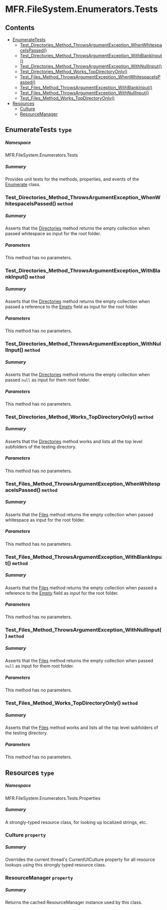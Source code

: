 <a name='assembly'></a>
# MFR.FileSystem.Enumerators.Tests

## Contents

- [EnumerateTests](#T-MFR-FileSystem-Enumerators-Tests-EnumerateTests 'MFR.FileSystem.Enumerators.Tests.EnumerateTests')
  - [Test_Directories_Method_ThrowsArgumentException_WhenWhitespaceIsPassed()](#M-MFR-FileSystem-Enumerators-Tests-EnumerateTests-Test_Directories_Method_ThrowsArgumentException_WhenWhitespaceIsPassed 'MFR.FileSystem.Enumerators.Tests.EnumerateTests.Test_Directories_Method_ThrowsArgumentException_WhenWhitespaceIsPassed')
  - [Test_Directories_Method_ThrowsArgumentException_WithBlankInput()](#M-MFR-FileSystem-Enumerators-Tests-EnumerateTests-Test_Directories_Method_ThrowsArgumentException_WithBlankInput 'MFR.FileSystem.Enumerators.Tests.EnumerateTests.Test_Directories_Method_ThrowsArgumentException_WithBlankInput')
  - [Test_Directories_Method_ThrowsArgumentException_WithNullInput()](#M-MFR-FileSystem-Enumerators-Tests-EnumerateTests-Test_Directories_Method_ThrowsArgumentException_WithNullInput 'MFR.FileSystem.Enumerators.Tests.EnumerateTests.Test_Directories_Method_ThrowsArgumentException_WithNullInput')
  - [Test_Directories_Method_Works_TopDirectoryOnly()](#M-MFR-FileSystem-Enumerators-Tests-EnumerateTests-Test_Directories_Method_Works_TopDirectoryOnly 'MFR.FileSystem.Enumerators.Tests.EnumerateTests.Test_Directories_Method_Works_TopDirectoryOnly')
  - [Test_Files_Method_ThrowsArgumentException_WhenWhitespaceIsPassed()](#M-MFR-FileSystem-Enumerators-Tests-EnumerateTests-Test_Files_Method_ThrowsArgumentException_WhenWhitespaceIsPassed 'MFR.FileSystem.Enumerators.Tests.EnumerateTests.Test_Files_Method_ThrowsArgumentException_WhenWhitespaceIsPassed')
  - [Test_Files_Method_ThrowsArgumentException_WithBlankInput()](#M-MFR-FileSystem-Enumerators-Tests-EnumerateTests-Test_Files_Method_ThrowsArgumentException_WithBlankInput 'MFR.FileSystem.Enumerators.Tests.EnumerateTests.Test_Files_Method_ThrowsArgumentException_WithBlankInput')
  - [Test_Files_Method_ThrowsArgumentException_WithNullInput()](#M-MFR-FileSystem-Enumerators-Tests-EnumerateTests-Test_Files_Method_ThrowsArgumentException_WithNullInput 'MFR.FileSystem.Enumerators.Tests.EnumerateTests.Test_Files_Method_ThrowsArgumentException_WithNullInput')
  - [Test_Files_Method_Works_TopDirectoryOnly()](#M-MFR-FileSystem-Enumerators-Tests-EnumerateTests-Test_Files_Method_Works_TopDirectoryOnly 'MFR.FileSystem.Enumerators.Tests.EnumerateTests.Test_Files_Method_Works_TopDirectoryOnly')
- [Resources](#T-MFR-FileSystem-Enumerators-Tests-Properties-Resources 'MFR.FileSystem.Enumerators.Tests.Properties.Resources')
  - [Culture](#P-MFR-FileSystem-Enumerators-Tests-Properties-Resources-Culture 'MFR.FileSystem.Enumerators.Tests.Properties.Resources.Culture')
  - [ResourceManager](#P-MFR-FileSystem-Enumerators-Tests-Properties-Resources-ResourceManager 'MFR.FileSystem.Enumerators.Tests.Properties.Resources.ResourceManager')

<a name='T-MFR-FileSystem-Enumerators-Tests-EnumerateTests'></a>
## EnumerateTests `type`

##### Namespace

MFR.FileSystem.Enumerators.Tests

##### Summary

Provides unit tests for the methods, properties, and events of the
[Enumerate](#T-MFR-FileSystem-Enumerators-Enumerate 'MFR.FileSystem.Enumerators.Enumerate') class.

<a name='M-MFR-FileSystem-Enumerators-Tests-EnumerateTests-Test_Directories_Method_ThrowsArgumentException_WhenWhitespaceIsPassed'></a>
### Test_Directories_Method_ThrowsArgumentException_WhenWhitespaceIsPassed() `method`

##### Summary

Asserts that the
[Directories](#M-MFR-FileSystem-Enumerators-Enumerate-Directories 'MFR.FileSystem.Enumerators.Enumerate.Directories') method
returns the empty collection when passed whitespace as input for the root
folder.

##### Parameters

This method has no parameters.

<a name='M-MFR-FileSystem-Enumerators-Tests-EnumerateTests-Test_Directories_Method_ThrowsArgumentException_WithBlankInput'></a>
### Test_Directories_Method_ThrowsArgumentException_WithBlankInput() `method`

##### Summary

Asserts that the
[Directories](#M-MFR-FileSystem-Enumerators-Enumerate-Directories 'MFR.FileSystem.Enumerators.Enumerate.Directories') method
returns the empty collection when passed a reference to the
[Empty](http://msdn.microsoft.com/query/dev14.query?appId=Dev14IDEF1&l=EN-US&k=k:System.String.Empty 'System.String.Empty') field as input for the root folder.

##### Parameters

This method has no parameters.

<a name='M-MFR-FileSystem-Enumerators-Tests-EnumerateTests-Test_Directories_Method_ThrowsArgumentException_WithNullInput'></a>
### Test_Directories_Method_ThrowsArgumentException_WithNullInput() `method`

##### Summary

Asserts that the
[Directories](#M-MFR-FileSystem-Enumerators-Enumerate-Directories 'MFR.FileSystem.Enumerators.Enumerate.Directories') method
returns the empty collection when passed `null` as input for
them  root folder.

##### Parameters

This method has no parameters.

<a name='M-MFR-FileSystem-Enumerators-Tests-EnumerateTests-Test_Directories_Method_Works_TopDirectoryOnly'></a>
### Test_Directories_Method_Works_TopDirectoryOnly() `method`

##### Summary

Asserts that the
[Directories](#M-MFR-FileSystem-Enumerators-Enumerate-Directories 'MFR.FileSystem.Enumerators.Enumerate.Directories') method works
and lists all the top level subfolders of the testing directory.

##### Parameters

This method has no parameters.

<a name='M-MFR-FileSystem-Enumerators-Tests-EnumerateTests-Test_Files_Method_ThrowsArgumentException_WhenWhitespaceIsPassed'></a>
### Test_Files_Method_ThrowsArgumentException_WhenWhitespaceIsPassed() `method`

##### Summary

Asserts that the
[Files](#M-MFR-FileSystem-Enumerators-Enumerate-Files 'MFR.FileSystem.Enumerators.Enumerate.Files') method
returns the empty collection when passed whitespace as input for the root
folder.

##### Parameters

This method has no parameters.

<a name='M-MFR-FileSystem-Enumerators-Tests-EnumerateTests-Test_Files_Method_ThrowsArgumentException_WithBlankInput'></a>
### Test_Files_Method_ThrowsArgumentException_WithBlankInput() `method`

##### Summary

Asserts that the
[Files](#M-MFR-FileSystem-Enumerators-Enumerate-Files 'MFR.FileSystem.Enumerators.Enumerate.Files') method
returns the empty collection when passed a reference to the
[Empty](http://msdn.microsoft.com/query/dev14.query?appId=Dev14IDEF1&l=EN-US&k=k:System.String.Empty 'System.String.Empty') field as input for the root folder.

##### Parameters

This method has no parameters.

<a name='M-MFR-FileSystem-Enumerators-Tests-EnumerateTests-Test_Files_Method_ThrowsArgumentException_WithNullInput'></a>
### Test_Files_Method_ThrowsArgumentException_WithNullInput() `method`

##### Summary

Asserts that the
[Files](#M-MFR-FileSystem-Enumerators-Enumerate-Files 'MFR.FileSystem.Enumerators.Enumerate.Files') method
returns the empty collection when passed `null` as input for
them  root folder.

##### Parameters

This method has no parameters.

<a name='M-MFR-FileSystem-Enumerators-Tests-EnumerateTests-Test_Files_Method_Works_TopDirectoryOnly'></a>
### Test_Files_Method_Works_TopDirectoryOnly() `method`

##### Summary

Asserts that the
[Files](#M-MFR-FileSystem-Enumerators-Enumerate-Files 'MFR.FileSystem.Enumerators.Enumerate.Files') method works
and lists all the top level subfolders of the testing directory.

##### Parameters

This method has no parameters.

<a name='T-MFR-FileSystem-Enumerators-Tests-Properties-Resources'></a>
## Resources `type`

##### Namespace

MFR.FileSystem.Enumerators.Tests.Properties

##### Summary

A strongly-typed resource class, for looking up localized strings, etc.

<a name='P-MFR-FileSystem-Enumerators-Tests-Properties-Resources-Culture'></a>
### Culture `property`

##### Summary

Overrides the current thread's CurrentUICulture property for all
  resource lookups using this strongly typed resource class.

<a name='P-MFR-FileSystem-Enumerators-Tests-Properties-Resources-ResourceManager'></a>
### ResourceManager `property`

##### Summary

Returns the cached ResourceManager instance used by this class.
